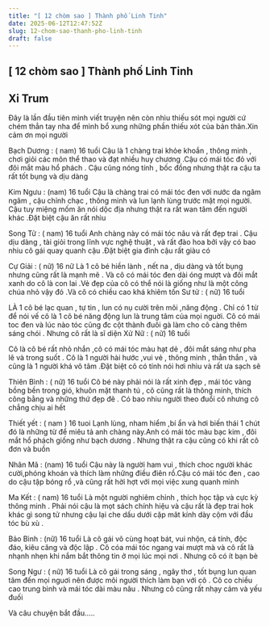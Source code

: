 ```yaml
---
title: "[ 12 chòm sao ] Thành phố Linh Tinh"
date: 2025-06-12T12:47:52Z
slug: 12-chom-sao-thanh-pho-linh-tinh
draft: false
---
```


## [ 12 chòm sao ] Thành phố Linh Tinh

## Xi Trum

Đây là lần đầu tiên mình viết truyện nên còn nhìu thiếu sót mọi người cứ chém thẳn tay nha để mình bổ xung những phần thiếu xót của bản thân.Xin cảm ơn mọi người
 
 
Bạch Dương : ( nam) 16 tuổi
Cậu là 1 chàng trai khỏe khoắn , thông minh , chơi giỏi các môn thể thao và đạt nhiều huy chương .Cậu có mái tóc đỏ với đôi mắt màu hổ phách . Cậu cũng nóng tính , bốc đồng nhưng thật ra cậu ta rất tốt bụng và dịu dàng
 
 
Kim Ngưu : (nam) 16 tuổi
Cậu là chàng trai có mái tóc đen với nước da ngâm ngâm , cậu chỉnh chạc , thông minh và lun lạnh lùng trước mặt mọi người. Cậu tuy miệng mốm ăn nói dộc địa nhưng thật ra rất wan tâm đến người khác .Đặt biệt cậu ăn rất nhìu
 
 
Song Tử : ( nam) 16 tuổi
Anh chàng này có mái tóc nâu và rất đẹp trai . Cậu dịu dàng , tài giỏi trong lĩnh vực nghệ thuật , và rất đào hoa bởi vậy có bao nhiu cô gái quay quanh cậu .Đặt biệt gia đình cậu rất giàu có
 
 
Cự Giải : ( nữ) 16 nữ
Là 1 cô bé hiền lành , nết na , dịu dàng và tốt bụng nhưng cũng rất là mạnh mẽ . Và cô có mái tóc đen dài óng mượt và đôi mắt xanh do cô là con lai .Vẻ đẹp của cô có thể nói là giống như là một công chúa nhỏ vậy đó .Và cô có chiều cao khá khiêm tốn 
Sư tử : ( nữ) 16 tuổi
 
 
LÀ 1 cô bé lạc quan , tự tin , lun có nụ cười trên môi ,năng động . Chỉ có 1 từ để nói vế cô là 1 cô bé năng động lun là trung tâm của mọi nguời. Cô có mái toc đen và lúc nào tóc cũng đc cột thành đuôi gà làm cho cô càng thêm sáng chói . Nhưng cô rất là sĩ diện
Xử Nữ : ( nữ) 16 tuổi
 
 
Cô là cô bé rất nhỏ nhắn ,cô có mái tóc màu hạt dẻ , đôi mắt sáng như pha lê và trong suốt . Cô là 1 người hài hước ,vui vẻ , thông minh , thẳn thắn , và cũng là 1 người khá vô tâm .Đặt biệt cô có tính nói hơi nhìu và rất ưa sạch sẽ
 
 
Thiên Bình : ( nữ) 16 tuổi
Cô bé này phải nói là rất xinh đẹp , mái tóc vàng bồng bền trong gió, khuôn mặt thanh tú , cô cũng rất là thông minh, thích công bằng và những thứ đẹp đẽ . Có bao nhiu người theo đuổi cô nhưng cô chẳng chịu ai hết
 

Thiết yết : ( nam ) 16 tuoi
Lạnh lùng, nham hiểm ,bí ẩn và hơi biến thái 1 chút đó là những từ để miêu tả anh chàng này.Anh có mái tóc màu bạc kim , đôi mắt hổ phách giống như bạch dương . Nhưng thật ra cậu cũng có khi rất cô đơn và buồn
 
 
Nhân Mã : (nam) 16 tuổi
Cậu này là người ham vui , thích choc người khác cười,phóng khoán và thích làm những điều điên rồ.Cậu có mái tóc đen , cao do cậu tập bóng rổ ,và cũng rất hời hợt với mọi việc xung quanh mình
 
 
Ma Kết : ( nam) 16 tuổi
Là một người nghiêm chỉnh , thích học tập và cực kỳ thông minh . Phải nói cậu là mọt sách chính hiệu và cậu rất là đẹp trai hok khác gì song tử nhưng cậu lại che dấu dưới cặp măt kính dày cộm với đầu tóc bù xù .
 
 
Bảo Bình : (nữ) 16 tuổi
Là cô gái vô cùng hoạt bát, vui nhộn, cá tính, độc đáo, kiêu căng và độc lập . Cô cóa mái tóc ngang vai mượt mà và cô rất là nhạnh nhẹn khi nắm bắt thông tin ở mọi lúc mọi nơi . Nhưng cô có ít bạn bè
 
 
Song Ngư : ( nữ) 16 tuổi
Là cô gái trong sáng , ngây thơ , tốt bụng lun quan tâm đến mọi nguơi nên được mõi người thích làm bạn với cô . Cô co chiều cao trung bình và mái tóc dài màu nâu . Nhưng cô cũng rất nhạy cảm và yếu đuối
 
 Và câu chuyện bắt đầu…..
